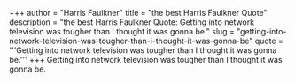 +++
author = "Harris Faulkner"
title = "the best Harris Faulkner Quote"
description = "the best Harris Faulkner Quote: Getting into network television was tougher than I thought it was gonna be."
slug = "getting-into-network-television-was-tougher-than-i-thought-it-was-gonna-be"
quote = '''Getting into network television was tougher than I thought it was gonna be.'''
+++
Getting into network television was tougher than I thought it was gonna be.
